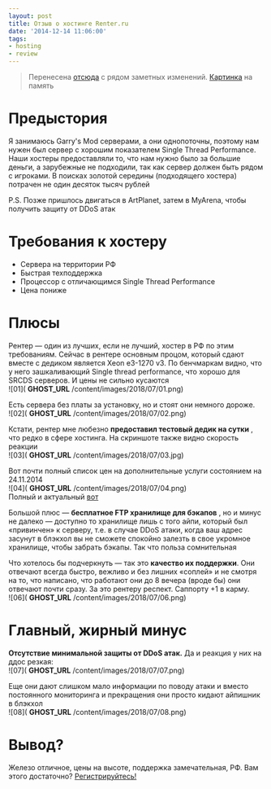 ```yaml
---
layout: post
title: Отзыв о хостинге Renter.ru
date: '2014-12-14 11:06:00'
tags:
- hosting
- review
---
```


> Перенесена [отсюда](https://amd-nick.me/otzyv-renter-ru-mini-obzor/) с рядом заметных изменений. [Картинка](http://dl4.joxi.net/drive/2018/07/08/0002/2400/174432/32/abf2035362.png) на память

# Предыстория

Я занимаюсь Garry's Mod серверами, а они однопоточны, поэтому нам нужен был сервер с хорошим показателем Single Thread Performance. Наши хостеры предоставляли то, что нам нужно было за большие деньги, а зарубежные не подходили, так как сервер должен быть рядом с игроками. В поисках золотой середины (подходящего хостера) потрачен не один десяток тысяч рублей

P.S. Позже пришлось двигаться в ArtPlanet, затем в MyArena, чтобы получить защиту от DDoS атак

# Требования к хостеру

- Сервера на территории РФ
- Быстрая техподдержка
- Процессор с отличающимся Single Thread Performance
- Цена пониже

# Плюсы

Рентер — один из лучших, если не лучший, хостер в РФ по этим требованиям. Сейчас в рентере основным процом, который сдают вместе с дедиком является Xeon e3-1270 v3. По бенчмаркам видно, что у него зашкаливающий Single thread performance, что хорошо для SRCDS серверов. И цены не сильно кусаются  
 ![01]( __GHOST_URL__ /content/images/2018/07/01.png)

Есть сервера без платы за установку, но и стоят они немного дороже.  
 ![02]( __GHOST_URL__ /content/images/2018/07/02.png)

Кстати, рентер мне любезно **предоставил тестовый дедик на сутки** , что редко в сфере хостинга. На скриншоте также видно скорость реакции  
 ![03]( __GHOST_URL__ /content/images/2018/07/03.jpg)

Вот почти полный список цен на дополнительные услуги состоянием на 24.11.2014  
 ![04]( __GHOST_URL__ /content/images/2018/07/04.png)  
Полный и актуальный [вот](http://renter.ru/dopuslugi.html)

Большой плюс — **бесплатное FTP хранилище для бэкапов** , но и минус не далеко — доступно то хранилище лишь с того айпи, который был «привинчен» к серверу, т.е. в случае DDoS атаки, когда ваш адрес засунут в блэкхол вы не сможете спокойно залезть в свое укромное хранилище, чтобы забрать бэкапы. Так что польза сомнительная

Что хотелось бы подчеркнуть — так это **качество их поддержки**. Они отвечают всегда быстро, вежливо и без лишних «соплей» и не смотря на то, что написано, что работают они до 8 вечера (вроде бы) они отвечают почти сразу. За это рентеру респект. Саппорту +1 в карму.  
 ![06]( __GHOST_URL__ /content/images/2018/07/06.png)

# Главный, жирный минус

**Отсутствие минимальной защиты от DDoS атак.** Да и реакция у них на ддос резкая:  
 ![07]( __GHOST_URL__ /content/images/2018/07/07.png)

Еще они дают слишком мало информации по поводу атаки и вместо постоянного мониторинга и прекращения они просто кидают айпишник в блэкхол  
 ![08]( __GHOST_URL__ /content/images/2018/07/08.png)

# Вывод?

Железо отличное, цены на высоте, поддержка замечательная, РФ. Вам этого достаточно? [Регистрируйтесь!](https://renter.ru/?p=1351)

<!--kg-card-end: markdown-->